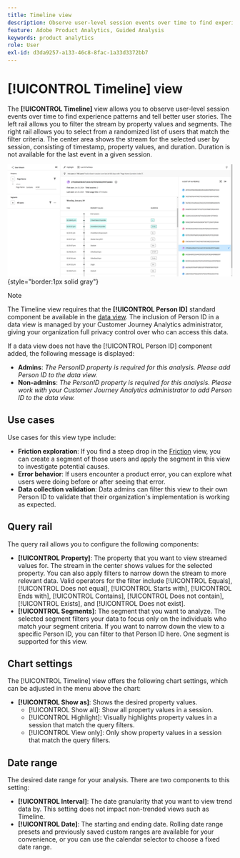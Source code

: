 ```yaml
---
title: Timeline view
description: Observe user-level session events over time to find experience patterns.
feature: Adobe Product Analytics, Guided Analysis
keywords: product analytics
role: User
exl-id: d3da9257-a133-46c8-8fac-1a33d3372bb7
---
```

# [!UICONTROL Timeline] view

The **[!UICONTROL Timeline]** view allows you to observe user-level session events over time to find experience patterns and tell better user stories. The left rail allows you to filter the stream by property values and segments. The right rail allows you to select from a randomized list of users that match the filter criteria. The center area shows the stream for the selected user by session, consisting of timestamp, property values, and duration. Duration is not available for the last event in a given session.

![Timeline screenshot](../assets/timeline.png){style="border:1px solid gray"}

>[!NOTE]
>
>The Timeline view requires that the **[!UICONTROL Person ID]** standard component be available in the [data view](/help/data-views/component-reference.md#optional). The inclusion of Person ID in a data view is managed by your Customer Journey Analytics administrator, giving your organization full privacy control over who can access this data. 

If a data view does not have the [!UICONTROL Person ID] component added, the following message is displayed:

* **Admins**: *The PersonID property is required for this analysis. Please add Person ID to the data view.*
* **Non-admins**: *The PersonID property is required for this analysis. Please work with your Customer Journey Analytics administrator to add Person ID to the data view.*

## Use cases

Use cases for this view type include:

* **Friction exploration**: If you find a steep drop in the [Friction](friction.md) view, you can create a segment of those users and apply the segment in this view to investigate potential causes.
* **Error behavior**: If users encounter a product error, you can explore what users were doing before or after seeing that error.
* **Data collection validation**: Data admins can filter this view to their own Person ID to validate that their organization's implementation is working as expected.

## Query rail

The query rail allows you to configure the following components:

* **[!UICONTROL Property]**: The property that you want to view streamed values for. The stream in the center shows values for the selected property. You can also apply filters to narrow down the stream to more relevant data. Valid operators for the filter include [!UICONTROL Equals], [!UICONTROL Does not equal], [!UICONTROL Starts with], [!UICONTROL Ends with], [!UICONTROL Contains], [!UICONTROL Does not contain], [!UICONTROL Exists], and [!UICONTROL Does not exist].
* **[!UICONTROL Segments]**: The segment that you want to analyze. The selected segment filters your data to focus only on the individuals who match your segment criteria. If you want to narrow down the view to a specific Person ID, you can filter to that Person ID here. One segment is supported for this view. 

## Chart settings

The [!UICONTROL Timeline] view offers the following chart settings, which can be adjusted in the menu above the chart:

* **[!UICONTROL Show as]**: Shows the desired property values.
  * [!UICONTROL Show all]: Show all property values in a session.
  * [!UICONTROL Highlight]: Visually highlights property values in a session that match the query filters.
  * [!UICONTROL View only]: Only show property values in a session that match the query filters.

## Date range

The desired date range for your analysis. There are two components to this setting:

* **[!UICONTROL Interval]**: The date granularity that you want to view trend data by. This setting does not impact non-trended views such as Timeline.
* **[!UICONTROL Date]**: The starting and ending date. Rolling date range presets and previously saved custom ranges are available for your convenience, or you can use the calendar selector to choose a fixed date range.
